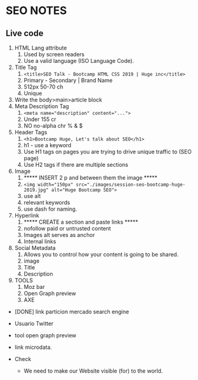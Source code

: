 # SEO NOTES

## Live code
1. HTML Lang attribute
   1. Used by screen readers
   2. Use a valid language (ISO Language Code).
2. Title Tag
   1. `<title>SEO Talk - Bootcamp HTML CSS 2019 | Huge inc</title>`
   2. Primary - Secondary | Brand Name
   3. 512px 50-70 ch
   4. Unique
3. Write the body>main>article block
4. Meta Description Tag
   1. `<meta name="description" content="...">`
   2. Under 155 cr
   3. NO no-alpha chr % & $
5. Header Tags
   1. `<h1>Bootcamp Huge, Let's talk about SEO</h1>`
   2. h1 - use a keyword
   3. Use H1 tags on pages you are trying to drive unique traffic to (SEO page)
   4. Use H2 tags if there are multiple sections
6. Image
   1. ***** INSERT 2 p and between them the image *****
   2. `<img width="150px" src="./images/session-seo-bootcamp-huge-2019.jpg" alt="Huge Bootcamp SEO">`
   3. use alt
   4. relevant keywords
   5. use dash for naming.
7. Hyperlink
   1. ***** CREATE a section and paste links *****
   2. nofollow paid or untrusted content
   3. Images alt serves as anchor
   4. Internal links
8. Social Metadata
   1. Allows you to control how your content is going to be shared.
   2. image
   3. Title
   4. Description
9. TOOLS
   1.  Moz bar
   2.  Open Graph preview
   3.  AXE




- [DONE] link particion mercado search engine
- Usuario Twitter
- tool open graph preview
- link microdata.

-  Check
   -  We need to make our Website visible (for) to the world.
